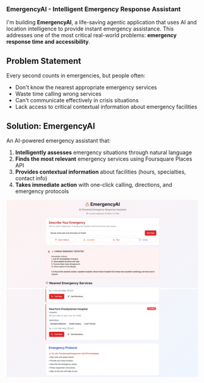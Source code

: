 ### EmergencyAI - Intelligent Emergency Response Assistant

I'm building **EmergencyAI**, a life-saving agentic application that uses AI and location intelligence to provide instant emergency assistance. This addresses one of the most critical real-world problems: **emergency response time and accessibility**.

## Problem Statement

Every second counts in emergencies, but people often:

- Don't know the nearest appropriate emergency services
- Waste time calling wrong services
- Can't communicate effectively in crisis situations
- Lack access to critical contextual information about emergency facilities


## Solution: EmergencyAI

An AI-powered emergency assistant that:

1. **Intelligently assesses** emergency situations through natural language
2. **Finds the most relevant** emergency services using Foursquare Places API
3. **Provides contextual information** about facilities (hours, specialties, contact info)
4. **Takes immediate action** with one-click calling, directions, and emergency protocols

![alt text](image.png)
![alt text](image-1.png)